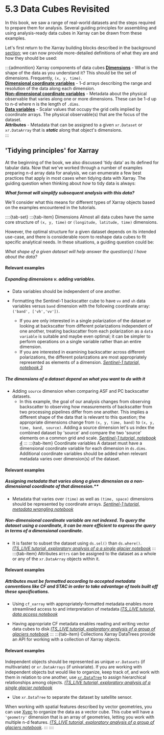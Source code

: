 # 5.3 Data Cubes Revisited

In this book, we saw a range of real-world datasets and the steps required to prepare them for analysis. Several guiding principles for assembling and using analysis-ready data cubes in Xarray can be drawn from these examples.

Let's first return to the Xarray building blocks described in the background [section](../background/2_data_cubes.md); we can now provide more-detailed definitions of what they are and how they should be used:

:::{admonition} Xarray components of data cubes
**[Dimensions](https://docs.xarray.dev/en/latest/user-guide/terminology.html#term-Dimension)** - What is the shape of the data as you understand it? This should be the set of dimensions. Frequently, `(x, y, time)`.   
**[Dimensional coordinate variables](https://docs.xarray.dev/en/latest/user-guide/terminology.html#term-Dimension-coordinate)** - 1-d arrays describing the range and resolution of the data along each dimension.  
**[Non-dimensional coordinate variables](https://docs.xarray.dev/en/latest/user-guide/terminology.html#term-Non-dimension-coordinate)** - Metadata about the physical observable that varies along one or more dimensions. These can be 1-d up to n-d where n is the length of `.dims`.  
**[Data variables](https://docs.xarray.dev/en/latest/user-guide/terminology.html#term-Variable)** - Scalar values that occupy the grid cells implied by coordinate arrays. The physical observable(s) that are the focus of the dataset.  
**Attributes** - Metadata that can be assigned to a given `xr.Dataset` or `xr.DataArray` that is ***static*** along that object's dimensions.   
:::

## 'Tidying principles' for Xarray
At the beginning of the book, we also discussed 'tidy data' as its defined for tabular data. Now that we've worked through a number of examples preparing n-d array data for analysis, we can enumerate a few best practices that apply in most cases when tidying data with Xarray. The guiding question when thinking about *how* to tidy data is always:

***What format will simplify subsequent analysis with this data?***

We'll consider what this means for different types of Xarray objects based on the examples encountered in the tutorials.

::::{tab-set}
:::{tab-item} Dimensions
Almost all data cubes have the same core structure of `(x, y, time)` or `(longitude, latitude, time)` dimensions. 

However, the optimal structure for a given dataset depends on its intended use-case, and there is considerable room to reshape data cubes to fit specific analytical needs. In these situations, a guiding question could be: 

*What shape of a given dataset will help answer the question(s) I have about the data?*


#### Relevant examples

##### Expanding dimensions v. adding variables.

- Data variables should be independent of one another.

- Formatting the Sentinel-1 backscatter cube to have `vv` and `vh` data variables versus `band` dimension with the following coordinate array: `('band', ['vh','vv'])`.
    - If you are only interested in a single polarization of the dataset or looking at backscatter from different polarizations independent of one another, treating backscatter from each polarization as a  `data variable` is suitable and maybe even optimal; it can be simpler to perform operations on a single variable rather than an entire dimension. 
    - If you are interested in examining backscatter across different polarizations, the different polarizations are most appropriately represented as elements of a dimension.
*[Sentinel-1 tutorial, notebook 3](../sentinel1/nbs/3_asf_exploratory_analysis.ipynb)*

##### The dimensions of a dataset depend on what you want to do with it

- Adding `source` dimension when comparing ASF and PC backscatter datasets.
    - In this example, the goal of our analysis changes from observing backscatter to observing how measurements of backscatter from two processing pipelines differ from one another. This implies a different shape of the data that is relevant to this question; the appropriate dimensions change from `(x, y, time, band)` to `(x, y, time, band, source)`. Adding a source dimension let's us index the combined dataset by 'source' and compare the two 'source' elements on a common grid and scale.
*[Sentinel-1 tutorial, notebook 4](../sentinel1/nbs/5_comparing_s1_rtc_datasets.ipynb)*
:::
:::{tab-item} Coordinate variables
A dataset must have a dimensional coordinate variable for each dimension in `ds.dims`. Additional coordinate variables should be added when relevant metadata varies over dimension(s) of the dataset.

#### Relevant examples
##### Assigning metadata that varies along a given dimension as a non-dimensional coordinate of that dimension.**

- Metadata that varies over `(time)` as well as `(time, space)` dimensions should be represented by coordinate arrays. 
*[Sentinel-1 tutorial, metadata wrangling notebook](../sentinel1/nbs/2_wrangle_metadata.ipynb)*

##### Non-dimensional coordinate variable are not indexed. To query the dataset using a coordinate, it can be more efficient to express the query in terms of a dimensional coordinate.
- It is faster to subset the dataset using `ds.sel()` than `ds.where()`. 
*[ITS_LIVE tutorial, exploratory analysis of a a single glacier notebook](../itslive/nbs/4_exploratory_data_analysis_single.ipynb)*
:::
:::{tab-item} Attributes
`Attrs` can be assigned to the dataset as a whole or any of the `xr.DataArray` objects within it. 

#### Relevant examples
##### Attributes must be formatted according to accepted metadata conventions like CF and STAC in order to take advantage of tools built off these specifications.
- Using `cf_xarray` with appropriately-formatted metadata enables more streamlined access to and interpretation of metadata
*[ITS_LIVE tutorial, data access notebook](../itslive/nbs/1_accessing_itslive_s3_data.ipynb)*

- Having appropriate CF metadata enables reading and writing vector data cubes to disk
*[ITS_LIVE tutorial, exploratory analysis of a group of glaciers notebook](../itslive/nbs/5_exploratory_data_analysis_group.ipynb)*
:::
:::{tab-item} Collections
Xarray DataTrees provide an API for working with a collection of Xarray objects.
#### Relevant examples
Independent objects should be represented as unique `xr.Datasets` (if multivariate) or `xr.DataArrays` (if univariate). If you are working with independent objects but would like to organize, keep track of, and work with them in relation to one another, use [`xr.DataTree`](https://docs.xarray.dev/en/stable/generated/xarray.DataTree.html) to assign hierarchical relationships among objects. 
*[ITS_LIVE tutorial, exploratory analysis of a single glacier notebook](../itslive/nbs/4_exploratory_data_analysis_single.ipynb)*
- Use `xr.DataTree` to separate the dataset by satellite sensor.

When working with spatial features described by vector geometries, you can use [Xvec](https://xvec.readthedocs.io/en/stable/) to organize the data as a vector cube. This cube will have a `'geometry'` dimension that is an array of geometries, letting you work with multiple n-d features.
*[ITS_LIVE tutorial, exploratory analysis of a group of glaciers notebook](../itslive/nbs/5_exploratory_data_analysis_group.ipynb).*
:::
::::